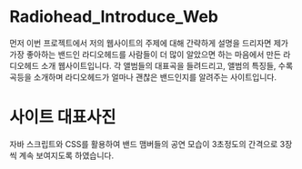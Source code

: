 # Radiohead_Introduce_Web
먼저 이번 프로젝트에서 저의 웹사이트의 주제에 대해 간략하게 설명을 드리자면 제가 가장 좋아하는 밴드인 라디오헤드를 사람들이 더 많이 알았으면 하는 마음에서 만든 라디오헤드 소개 웹사이트입니다.
각 앨범들의 대표곡을 들려드리고, 앨범의 특징들, 수록곡등을 소개하며 라디오헤드가 얼마나 괜찮은 밴드인지를 알려주는 사이트입니다.

# 사이트 대표사진

자바 스크립트와 CSS를 활용하여 밴드 맴버들의 공연 모습이 3초정도의 간격으로 3장씩 계속 보여지도록 하였습니다.
